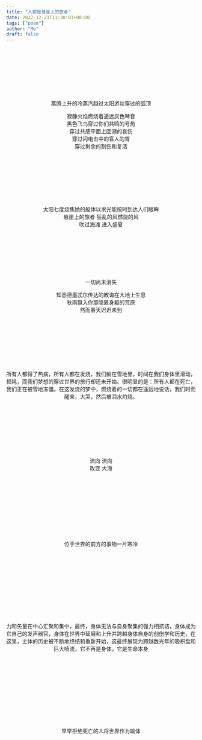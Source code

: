 ```yaml
---
title: "人都是悬崖上的旅者"
date: 2022-12-21T11:30:03+08:00
tags: ["poem"]
author: "Me"
draft: false
---
```

<div align="center">  
<div style="display:flex;justify-content:center;margin-left:20px;">
</div>

<br>
<br>
<br>
<br>
<br>
<br>
<br>
<br>
蒸腾上升的冷蒸汽越过太阳游丝穿过的弧顶    

寂静火焰燃烧着遥远灰色琴音  
黑色飞鸟穿过你们共鸣的号角  
穿过共感平面上回溯的哀伤  
穿过闪电击中的盲人的胃  
穿过剩余的割伤和复活

<br>
<br>
<br>
<br>
<br>
<br>
<br>

太阳七度烧焦她的躯体以求光能按时到达人们眼眸  
悬崖上的旅者 狂乱的风燃烧的风  
吹过海滩 进入盛夏  


<br>
<br>
<br>
<br>
<br>
<br>
<br>
一切尚未消失   

知悉德墨忒尔传达的教诲在大地上生息  
秋雨飘入你那隐匿身躯的荒原  
然而春天迟迟未到  



<br>
<br>
<br>
<br>
<br>
<br>
<br>
<br>
所有人都得了热病，所有人都在发烧，我们躺在雪地里，时间在我们身体里滑动，损耗，而我们梦想的穿过世界的旅行却还未开始。很明显的是：所有人都在死亡，我们正在被雪地冻僵。在这发烧的梦中，燃烧着的一切都在遥远地说话，我们时而醒来，大哭，然后被泪水灼烧。  

<br>
<br>
<br>
<br>
<br>
<br>
<br>
<br>
<br>

流向 流向  
改变 大海  


<br>
<br>
<br>
<br>
<br>
<br>
<br>
<br>
<br>

位于世界的前方的事物一片寒冷  


<br>
<br>
<br>
<br>
<br>
<br>
<br>
<br>
<br>
<br>

力和矢量在中心汇聚和集中，最终，身体无法与自身聚集的强力相抗诘，身体成为它自己的发声器官，身体在世界中延展和上升并跨越身体自身的创伤学和历史，在这里，主体的历史被不断地终结和重新开始，这最终展现为跨越数光年的吸积盘和巨大喷流，它不再是身体，它是生命本身  

<br>
<br>
<br>
<br>
<br>
<br>
<br>
<br>
<br>
<br>

早早拒绝死亡的人将世界作为喻体
<br>
<br>
<br>
<br>
<br>
<br>
<br>
<br>
<br>
<br>
